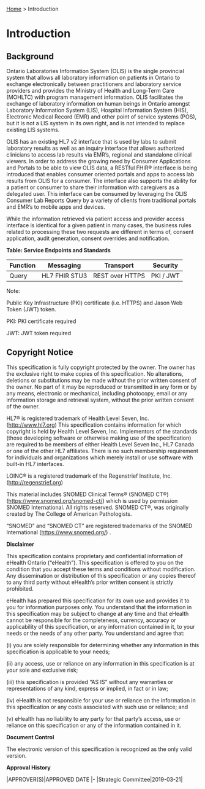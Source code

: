 <p id="breadcrumb">

[Home](https://simplifier.net/guide/OntarioLaboratoriesInformationSystemConsumerQuery/Home) > Introduction

</p>


# Introduction

## Background

Ontario Laboratories Information System (OLIS) is the single provincial system that allows all laboratory information on patients in Ontario to exchange electronically between practitioners and laboratory service providers and provides the Ministry of Health and Long-Term Care (MOHLTC) with program management information. OLIS facilitates the exchange of laboratory information on human beings in Ontario amongst Laboratory Information System (LIS), Hospital Information System (HIS), Electronic Medical Record (EMR) and other point of service systems (POS), but it is not a LIS system in its own right, and is not intended to replace existing LIS systems. 

OLIS has an existing HL7 v2 interface that is used by labs to submit laboratory results as well as an inquiry interface that allows authorized clinicians to access lab results via EMR’s, regional and standalone clinical viewers. In order to address the growing need by Consumer Applications and Portals to be able to view OLIS data, a RESTful FHIR®  interface is being introduced that enables consumer oriented portals and apps to access lab results from OLIS for a consumer.  The interface also supports the ability for a patient or consumer to share their information with caregivers as a delegated user. This interface can be consumed by leveraging the OLIS Consumer Lab Reports Query by a variety of clients from traditional portals and EMR’s to mobile apps and devices.

While the information retrieved via patient access and provider access interface is identical for a given patient in many cases, the business rules related to processing these two requests are different in terms of, consent application, audit generation, consent overrides and notification.

**Table: Service Endpoints and Standards**

| Function | Messaging     | Transport       | Security  |
|----------|---------------|-----------------|-----------|
| Query    | HL7 FHIR STU3 | REST over HTTPS | PKI / JWT |

Note:

Public Key Infrastructure (PKI) certificate (i.e. HTTPS) and Jason Web Token (JWT) token.

PKI: PKI certificate required

JWT: JWT token required

## Copyright Notice

This specification is fully copyright protected by the owner. The owner has the exclusive right to make copies of this specification. No alterations, deletions or substitutions may be made without the prior written consent of the owner. No part of it may be reproduced or transmitted in any form or by any means, electronic or mechanical, including photocopy, email or any information storage and retrieval system, without the prior written consent of the owner.

HL7® is registered trademark of Health Level Seven, Inc. (http://www.hl7.org) This specification contains information for which copyright is held by Health Level Seven, Inc. Implementors of the standards (those developing software or otherwise making use of the specification) are required to be members of either Health Level Seven Inc., HL7 Canada or one of the other HL7 affiliates. There is no such membership requirement for individuals and organizations which merely install or use software with built-in HL7 interfaces.

LOINC® is a registered trademark of the Regenstrief Institute, Inc. (http://regenstrief.org)

This material includes SNOMED Clinical Terms® (SNOMED CT®) (https://www.snomed.org/snomed-ct/) which is used by permission SNOMED International. All rights reserved. SNOMED CT®, was originally created by The College of American Pathologists.

“SNOMED” and “SNOMED CT” are registered trademarks of the SNOMED International (https://www.snomed.org/) .

**Disclaimer**

This specification contains proprietary and confidential information of eHealth Ontario (“eHealth”). This specification is offered to you on the condition that you accept these terms and conditions without modification. Any dissemination or distribution of this specification or any copies thereof to any third party without eHealth’s prior written consent is strictly prohibited.

eHealth has prepared this specification for its own use and provides it to you for information purposes only. You understand that the information in this specification may be subject to change at any time and that eHealth cannot be responsible for the completeness, currency, accuracy or applicability of this specification, or any information contained in it, to your needs or the needs of any other party. You understand and agree that:

(i) you are solely responsible for determining whether any information in this specification is applicable to your needs;

(ii) any access, use or reliance on any information in this specification is at your sole and exclusive risk;

(iii) this specification is provided “AS IS” without any warranties or representations of any kind, express or implied, in fact or in law;

(iv) eHealth is not responsible for your use or reliance on the information in this specification or any costs associated with such use or reliance; and

(v) eHealth has no liability to any party for that party’s access, use or reliance on this specification or any of the information contained in it.

**Document Control**

The electronic version of this specification is recognized as the only valid version.

**Approval History**

|APPROVER(S)|APPROVED DATE
|-
|Strategic Committee|2019-03-21|






